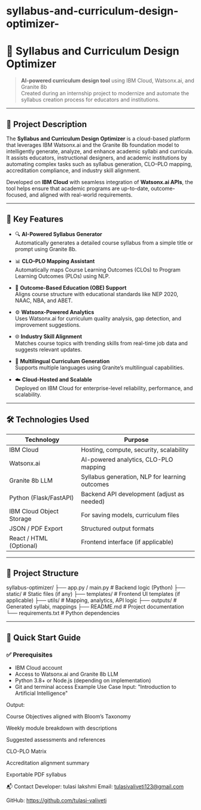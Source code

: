 # syllabus-and-curriculum-design-optimizer-
# 📘 Syllabus and Curriculum Design Optimizer

> **AI-powered curriculum design tool** using IBM Cloud, Watsonx.ai, and Granite 8b  
> Created during an internship project to modernize and automate the syllabus creation process for educators and institutions.

---

## 🧠 Project Description

The **Syllabus and Curriculum Design Optimizer** is a cloud-based platform that leverages IBM Watsonx.ai and the Granite 8b foundation model to intelligently generate, analyze, and enhance academic syllabi and curricula. It assists educators, instructional designers, and academic institutions by automating complex tasks such as syllabus generation, CLO–PLO mapping, accreditation compliance, and industry skill alignment.

Developed on **IBM Cloud** with seamless integration of **Watsonx.ai APIs**, the tool helps ensure that academic programs are up-to-date, outcome-focused, and aligned with real-world requirements.

---

## 🚀 Key Features

- 🔍 **AI-Powered Syllabus Generator**  
  Automatically generates a detailed course syllabus from a simple title or prompt using Granite 8b.

- 📊 **CLO–PLO Mapping Assistant**  
  Automatically maps Course Learning Outcomes (CLOs) to Program Learning Outcomes (PLOs) using NLP.

- 🧩 **Outcome-Based Education (OBE) Support**  
  Aligns course structure with educational standards like NEP 2020, NAAC, NBA, and ABET.

- ⚙️ **Watsonx-Powered Analytics**  
  Uses Watsonx.ai for curriculum quality analysis, gap detection, and improvement suggestions.

- 🌐 **Industry Skill Alignment**  
  Matches course topics with trending skills from real-time job data and suggests relevant updates.

- 💬 **Multilingual Curriculum Generation**  
  Supports multiple languages using Granite’s multilingual capabilities.

- ☁️ **Cloud-Hosted and Scalable**  
  Deployed on IBM Cloud for enterprise-level reliability, performance, and scalability.

---

## 🛠️ Technologies Used

| Technology           | Purpose                                                  |
|----------------------|----------------------------------------------------------|
| IBM Cloud            | Hosting, compute, security, scalability                  |
| Watsonx.ai           | AI-powered analytics, CLO-PLO mapping                    |
| Granite 8b LLM       | Syllabus generation, NLP for learning outcomes           |
| Python (Flask/FastAPI) | Backend API development (adjust as needed)            |
| IBM Cloud Object Storage | For saving models, curriculum files                 |
| JSON / PDF Export    | Structured output formats                                |
| React / HTML (Optional) | Frontend interface (if applicable)                   |

---

## 📂 Project Structure

syllabus-optimizer/
├── app.py / main.py # Backend logic (Python)
├── static/ # Static files (if any)
├── templates/ # Frontend UI templates (if applicable)
├── utils/ # Mapping, analytics, API logic
├── outputs/ # Generated syllabi, mappings
├── README.md # Project documentation
└── requirements.txt # Python dependencies





---

## 🏁 Quick Start Guide

### ✅ Prerequisites

- IBM Cloud account
- Access to Watsonx.ai and Granite 8b LLM
- Python 3.8+ or Node.js (depending on implementation)
- Git and terminal access
Example Use Case
Input: "Introduction to Artificial Intelligence"

Output:

Course Objectives aligned with Bloom’s Taxonomy

Weekly module breakdown with descriptions

Suggested assessments and references

CLO-PLO Matrix

Accreditation alignment summary

Exportable PDF syllabus



📬 Contact
Developer: tulasi lakshmi
Email: tulasivaliveti123@gmail.com

GitHub: https://github.com/tulasi-valiveti
